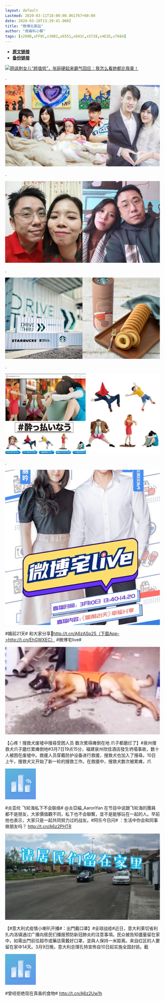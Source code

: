 ```yaml
---
layout: default
Lastmod: 2020-03-11T18:00:00.861767+00:00
date: 2020-03-10T13:29:41.000Z
title: "微博北美站"
author: "疼痛科小蔡"
tags: [x200B,xFF0C,x3002,x6551,x641C,x5728,x4E2D,x7684]
---
```


* [**原文链接**](http://archive.vn/wip/9YpRF)
* [**备份链接**](http://archive.vn/wip/9YpRF)


 [![网讽刺女儿“颜值低”，张庭硬起来霸气回应：我怎么看她都比我美！](/images/post/01e58915a56cfe20d5e0e0e0c0ae7e81.jpg)](https://archive.vn/o/9YpRF/ipop.sina.com/posts/459940?cf=bj_us_index_widget) 

.

 [![小板凳搬好！吴尊夫妇为儿女讲睡前故事，高颜值一家四口温馨有爱！](/images/post/5044969a2393082576f80149b3c9dbc9.jpg)](https://archive.vn/o/9YpRF/ipop.sina.com/posts/459938?cf=bj_us_index_widget) 

.

 [![高调晒越南女友却被酸“旁边是你阿姨？”，小彬彬霸气护爱：是我老婆](/images/post/cf292d517b3582ed3ab9578a1dee58c0.jpg)](https://archive.vn/o/9YpRF/ipop.sina.com/posts/459934?cf=bj_us_index_widget) 

.

 [![花莲最美门市缩小了！星巴克推全白咖啡卷心酥“货柜礼盒”限量必抢](/images/post/048db65fda4ed5737ce78ffbae89480e.jpg)](https://archive.vn/o/9YpRF/ipop.sina.com/posts/459932?cf=bj_us_index_widget) 

.

 [![你绝对看过的日本上班族，下班“烂醉”扭蛋化！](/images/post/84c2de09893c461118a34cf0f0206fae.jpg)](https://archive.vn/o/9YpRF/ipop.sina.com/posts/459824?cf=bj_us_index_widget) 

.

[![](/images/post/22724357f31cf77b5d8a6d74699ef838.jpg)](https://archive.vn/o/9YpRF/https://www.weibo.com/a/hot/674ec334f158ce0f_0.html?type=grab)

#婚前21天# 和大家分享🙌http://t.cn/A6zASp25（下载App->http://t.cn/EhGWXEC） #微博宅live# ​​​​

[![](/images/post/71da5fcb743ad3d850a1518033703a54.jpg)](https://archive.vn/o/9YpRF/https://www.weibo.com/a/hot/ae1c1d0fb8745c06_0.html?type=grab)

【心疼！搜救犬废墟中搜尋受困人员 数次累得瘫倒在地 爪子都磨烂了】#泉州搜救犬爪子磨烂累瘫倒地#3月7日19点15分，福建泉州欣佳酒店發生坍塌事故，数十人被困在废墟中。救援人员穿戴防护设备进行救援，搜救犬也加入了搜尋。10日上午，搜救犬又开始了新一轮的搜救工作。在救援中，搜救犬数次被累瘫，爪 ​​​​

[![](/images/post/f48be72a29ba679375445251b0b1370a.png)](https://archive.vn/o/9YpRF/https://www.weibo.com/a/hot/f17401d139f75281_0.html?type=grab)

#炎亚纶 飞轮海私下不会联络# @炎亞綸\_AaronYan 在节目中说跟飞轮海的團員都不是朋友，大家價值觀不同，私下也不会聯繫，並不是能够玩在一起的人。早前他也表示，大家只是一起共同努力过的战友。#阿乐今日问# ：生活中你会和同事做朋友吗？ http://t.cn/A6z2PHTR ​​​​

[![](/images/post/1f7b5c1d1374d333e69430b2e45e4e11.jpg)](https://archive.vn/o/9YpRF/https://www.weibo.com/a/hot/4200af315743c65e_0.html?type=grab)

【#意大利式疫情小喇叭开播#：出門戴口罩】#全球战疫#近日，意大利莱切省利扎内洛镇通过广播向居民们播报预防新冠肺炎的注意事項。民众被告知儘量留在家中，如需出門前往超市或藥店需戴好口罩，並與人保持一米距离。来自红区的人要留在家中14天。3月9日晚，意大利总理孔特宣佈自10日起实施全国封锁。截 ​​​​

[![](/images/post/f48be72a29ba679375445251b0b1370a.png)](https://archive.vn/o/9YpRF/https://www.weibo.com/a/hot/ae21853a56c6be68_0.html?type=grab)

#曾经拒绝现在真香的食物# http://t.cn/A6z2Uw1h ​​​​

